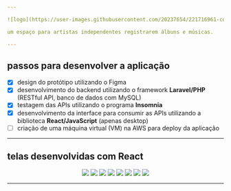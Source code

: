 ```yaml
---

![logo](https://user-images.githubusercontent.com/20237654/221716961-cd43f5c6-ee0a-4ea8-975b-46966a1cdcc9.svg)

um espaço para artistas independentes registrarem álbuns e músicas.

---
```


## passos para desenvolver a aplicação

- [x] design do protótipo utilizando o Figma
- [x] desenvolvimento do backend utilizando o framework **Laravel/PHP** (RESTful API, banco de dados com MySQL)
- [x] testagem das APIs utilizando o programa **Insomnia**
- [x] desenvolvimento da interface para consumir as APIs utilizando a biblioteca **React/JavaScript** (apenas desktop)
- [ ] criação de uma máquina virtual (VM) na AWS para deploy da aplicação

---

## telas desenvolvidas com React

<div align="center">
  <img src="https://user-images.githubusercontent.com/20237654/221720046-8e15e68f-c4da-4687-80b5-b9fe78449607.png" />
  <img src="https://user-images.githubusercontent.com/20237654/221721220-8c3648ac-e3e8-4c77-acae-911a90b8493c.png" />
  <img src="https://user-images.githubusercontent.com/20237654/221721230-f427a24f-a43a-4a30-b1fc-dbb74fda16f1.png" />
  <img src="https://user-images.githubusercontent.com/20237654/221721237-29b34138-eb47-457f-a688-c5771025cd44.png" />
  <img src="https://user-images.githubusercontent.com/20237654/221721244-bd9da56d-7635-4a9d-8c63-00d93d3005bb.png" />
  <img src="https://user-images.githubusercontent.com/20237654/221721256-a02a8190-b8ae-4586-86f4-cb1bccaa4e4b.png" />
  <img src="https://user-images.githubusercontent.com/20237654/221721260-ae6b14d0-4402-4b58-ba0c-1e2519c85e79.png" />
  <img src="https://user-images.githubusercontent.com/20237654/221721266-f0094fd5-f1d5-4dd9-8430-14042c9987a9.png" />
</div>

<!-- 
![entrar com conta](https://user-images.githubusercontent.com/20237654/221720046-8e15e68f-c4da-4687-80b5-b9fe78449607.png)
![register](https://user-images.githubusercontent.com/20237654/221721220-8c3648ac-e3e8-4c77-acae-911a90b8493c.png)
![dashboard](https://user-images.githubusercontent.com/20237654/221721230-f427a24f-a43a-4a30-b1fc-dbb74fda16f1.png)
![account](https://user-images.githubusercontent.com/20237654/221721237-29b34138-eb47-457f-a688-c5771025cd44.png)
![album](https://user-images.githubusercontent.com/20237654/221721244-bd9da56d-7635-4a9d-8c63-00d93d3005bb.png)
![tracks](https://user-images.githubusercontent.com/20237654/221721256-a02a8190-b8ae-4586-86f4-cb1bccaa4e4b.png)
![album view](https://user-images.githubusercontent.com/20237654/221721260-ae6b14d0-4402-4b58-ba0c-1e2519c85e79.png)
![trashed](https://user-images.githubusercontent.com/20237654/221721266-f0094fd5-f1d5-4dd9-8430-14042c9987a9.png)
 -->
 
---
